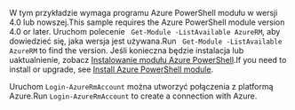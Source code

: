 <span data-ttu-id="01c13-101">W tym przykładzie wymaga programu Azure PowerShell modułu w wersji 4.0 lub nowszej.</span><span class="sxs-lookup"><span data-stu-id="01c13-101">This sample requires the Azure PowerShell module version 4.0 or later.</span></span> <span data-ttu-id="01c13-102">Uruchom polecenie ` Get-Module -ListAvailable AzureRM`, aby dowiedzieć się, jaka wersja jest używana.</span><span class="sxs-lookup"><span data-stu-id="01c13-102">Run ` Get-Module -ListAvailable AzureRM` to find the version.</span></span> <span data-ttu-id="01c13-103">Jeśli konieczna będzie instalacja lub uaktualnienie, zobacz [Instalowanie modułu Azure PowerShell](/powershell/azure/install-azurerm-ps).</span><span class="sxs-lookup"><span data-stu-id="01c13-103">If you need to install or upgrade, see [Install Azure PowerShell module](/powershell/azure/install-azurerm-ps).</span></span> 

<span data-ttu-id="01c13-104">Uruchom `Login-AzureRmAccount` można utworzyć połączenia z platformą Azure.</span><span class="sxs-lookup"><span data-stu-id="01c13-104">Run `Login-AzureRmAccount` to create a connection with Azure.</span></span> 
